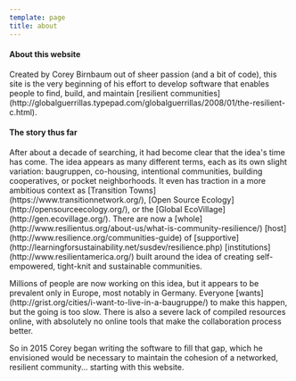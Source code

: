 ```yaml
---
template: page
title: about
---
```


<section class="section--center mdl-grid mdl-grid--no-spacing">
	<h4>About this website</h4>
	<p>Created by Corey Birnbaum out of sheer passion (and a bit of code), this site is the very beginning of his effort to develop software that enables people to find, build, and maintain [resilient communities](http://globalguerrillas.typepad.com/globalguerrillas/2008/01/the-resilient-c.html).</p>
	<h4>The story thus far</h4>
	<p>After about a decade of searching, it had become clear that the idea's time has come. The idea appears as many different terms, each as its own slight variation: baugruppen, co-housing, intentional communities, building cooperatives, or pocket neighborhoods. It even has traction in a more ambitious context as [Transition Towns](https://www.transitionnetwork.org/), [Open Source Ecology](http://opensourceecology.org/), or the [Global EcoVillage](http://gen.ecovillage.org/). There are now a [whole](http://www.resilientus.org/about-us/what-is-community-resilience/) [host](http://www.resilience.org/communities-guide) of [supportive](http://learningforsustainability.net/susdev/resilience.php) [institutions](http://www.resilientamerica.org/) built around the idea of creating self-empowered, tight-knit and sustainable communities.</p>
	<p>Millions of people are now working on this idea, but it appears to be prevalent only in Europe, most notably in Germany. Everyone [wants](http://grist.org/cities/i-want-to-live-in-a-baugruppe/) to make this happen, but the going is too slow. There is also a severe lack of compiled resources online, with absolutely no online tools that make the collaboration process better.</p>
	<p>So in 2015 Corey began writing the software to fill that gap, which he envisioned would be necessary to maintain the cohesion of a networked, resilient community... starting with this website.</p>
</section>